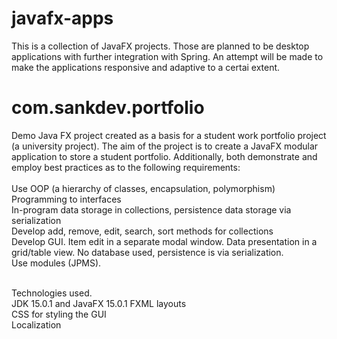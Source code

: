# javafx-apps
This is a collection of JavaFX projects. Those are planned to be desktop applications with further integration with Spring.
An attempt will be made to make the applications responsive and adaptive to a certai extent.

# com.sankdev.portfolio 
Demo Java FX project created as a basis for a student work portfolio project (a university project).
The aim of the project is to create a JavaFX modular application to store a student portfolio. Additionally, both demonstrate and employ best practices as to the following requirements: <br><br>
Use OOP (a hierarchy of classes, encapsulation, polymorphism) <br>
Programming to interfaces<br>
In-program data storage in collections, persistence data storage via serialization<br>
Develop add, remove, edit, search, sort methods for collections<br>
Develop GUI. Item edit in a separate modal window. Data presentation in a grid/table view. No database used, persistence is via serialization.<br>
Use modules (JPMS).<br><br>

Technologies used.<br>
JDK 15.0.1 and JavaFX 15.0.1 FXML layouts<br>
CSS for styling the GUI<br>
Localization<br>
